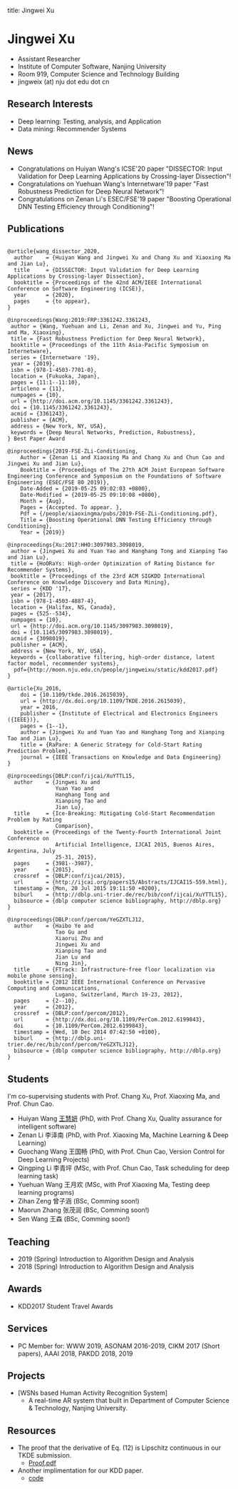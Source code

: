 title: Jingwei Xu 

# Jingwei Xu 

* Assistant Researcher
* Institute of Computer Software, Nanjing University
* Room 919, Computer Science and Technology Building
* jingweix (at) nju dot edu dot cn

## Research Interests

* Deep learning: Testing, analysis, and Application
* Data mining: Recommender Systems 

## News
* Congratulations on Huiyan Wang's ICSE'20 paper "DISSECTOR: Input Validation for Deep Learning Applications by Crossing-layer Dissection"!
* Congratulations on Yuehuan Wang's Internetware'19 paper "Fast Robustness Prediction for Deep Neural Network"!
* Congratulations on Zenan Li's ESEC/FSE'19 paper "Boosting Operational DNN Testing Efficiency through Conditioning"!


## Publications

~~~{.bibtexhtml hl_lines="Jingwei Xu"}

@article{wang_dissector_2020,
  author    = {Huiyan Wang and Jingwei Xu and Chang Xu and Xiaoxing Ma and Jian Lu},
  title     = {DISSECTOR: Input Validation for Deep Learning Applications by Crossing-layer Dissection},
  booktitle = {Proceedings of the 42nd ACM/IEEE International Conference on Software Engineering (ICSE)},
  year      = {2020},
  pages     = {to appear},
}

@inproceedings{Wang:2019:FRP:3361242.3361243,
 author = {Wang, Yuehuan and Li, Zenan and Xu, Jingwei and Yu, Ping and Ma, Xiaoxing},
 title = {Fast Robustness Prediction for Deep Neural Network},
 booktitle = {Proceedings of the 11th Asia-Pacific Symposium on Internetware},
 series = {Internetware '19},
 year = {2019},
 isbn = {978-1-4503-7701-0},
 location = {Fukuoka, Japan},
 pages = {11:1--11:10},
 articleno = {11},
 numpages = {10},
 url = {http://doi.acm.org/10.1145/3361242.3361243},
 doi = {10.1145/3361242.3361243},
 acmid = {3361243},
 publisher = {ACM},
 address = {New York, NY, USA},
 keywords = {Deep Neural Networks, Prediction, Robustness},
} Best Paper Award

@inproceedings{2019-FSE-ZLi-Conditioning,
	Author = {Zenan Li and Xiaoxing Ma and Chang Xu and Chun Cao and Jingwei Xu and Jian Lu},
	Booktitle = {Proceedings of The 27th ACM Joint European Software Engineering Conference and Symposium on the Foundations of Software Engineering (ESEC/FSE 80 2019)},
	Date-Added = {2019-05-25 09:02:03 +0800},
	Date-Modified = {2019-05-25 09:10:08 +0800},
	Month = {Aug},
	Pages = {Accepted. To appear. },
	Pdf = {/people/xiaoxingma/pubs/2019-FSE-ZLi-Conditioning.pdf},
	Title = {Boosting Operational DNN Testing Efficiency through Conditioning},
	Year = {2019}}

@inproceedings{Xu:2017:HHO:3097983.3098019,
 author = {Jingwei Xu and Yuan Yao and Hanghang Tong and Xianping Tao and Jian Lu},
 title = {HoORaYs: High-order Optimization of Rating Distance for Recommender Systems},
 booktitle = {Proceedings of the 23rd ACM SIGKDD International Conference on Knowledge Discovery and Data Mining},
 series = {KDD '17},
 year = {2017},
 isbn = {978-1-4503-4887-4},
 location = {Halifax, NS, Canada},
 pages = {525--534},
 numpages = {10},
 url = {http://doi.acm.org/10.1145/3097983.3098019},
 doi = {10.1145/3097983.3098019},
 acmid = {3098019},
 publisher = {ACM},
 address = {New York, NY, USA},
 keywords = {collaborative filtering, high-order distance, latent factor model, recommender systems},
  pdf={http://moon.nju.edu.cn/people/jingweixu/static/kdd2017.pdf}
} 

@article{Xu_2016,
    doi = {10.1109/tkde.2016.2615039},
    url = {http://dx.doi.org/10.1109/TKDE.2016.2615039},
    year = 2016,
    publisher = {Institute of Electrical and Electronics Engineers ({IEEE})},
    pages = {1--1},
    author = {Jingwei Xu and Yuan Yao and Hanghang Tong and Xianping Tao and Jian Lu},
    title = {RaPare: A Generic Strategy for Cold-Start Rating Prediction Problem},
    journal = {IEEE Transactions on Knowledge and Data Engineering}
}

@inproceedings{DBLP:conf/ijcai/XuYTTL15,
  author    = {Jingwei Xu and
               Yuan Yao and
               Hanghang Tong and
               Xianping Tao and
               Jian Lu},
  title     = {Ice-Breaking: Mitigating Cold-Start Recommendation Problem by Rating
               Comparison},
  booktitle = {Proceedings of the Twenty-Fourth International Joint Conference on
               Artificial Intelligence, IJCAI 2015, Buenos Aires, Argentina, July
               25-31, 2015},
  pages     = {3981--3987},
  year      = {2015},
  crossref  = {DBLP:conf/ijcai/2015},
  url       = {http://ijcai.org/papers15/Abstracts/IJCAI15-559.html},
  timestamp = {Mon, 20 Jul 2015 19:11:50 +0200},
  biburl    = {http://dblp.uni-trier.de/rec/bib/conf/ijcai/XuYTTL15},
  bibsource = {dblp computer science bibliography, http://dblp.org}
}

@inproceedings{DBLP:conf/percom/YeGZXTLJ12,
  author    = {Haibo Ye and
               Tao Gu and
               Xiaorui Zhu and
               Jingwei Xu and
               Xianping Tao and
               Jian Lu and
               Ning Jin},
  title     = {FTrack: Infrastructure-free floor localization via mobile phone sensing},
  booktitle = {2012 IEEE International Conference on Pervasive Computing and Communications,
               Lugano, Switzerland, March 19-23, 2012},
  pages     = {2--10},
  year      = {2012},
  crossref  = {DBLP:conf/percom/2012},
  url       = {http://dx.doi.org/10.1109/PerCom.2012.6199843},
  doi       = {10.1109/PerCom.2012.6199843},
  timestamp = {Wed, 10 Dec 2014 07:42:50 +0100},
  biburl    = {http://dblp.uni-trier.de/rec/bib/conf/percom/YeGZXTLJ12},
  bibsource = {dblp computer science bibliography, http://dblp.org}
}
~~~

## Students
I'm co-supervising students with Prof. Chang Xu, Prof. Xiaoxing Ma, and Prof. Chun Cao.

* Huiyan Wang [王慧妍](../huiyanwang/index) (PhD, with Prof. Chang Xu, Quality assurance for intelligent software)
* Zenan Li 李泽南 (PhD, with Prof. Xiaoxing Ma, Machine Learning & Deep Learning)
* Guochang Wang 王国畅 (PhD, with Prof. Chun Cao, Version Control for Deep Learning Projects)
* Qingping Li 李青坪 (MSc, with Prof. Chun Cao, Task scheduling for deep learning task)
* Yuehuan Wang 王月欢 (MSc, with Prof Xiaoxing Ma, Testing deep learning programs)
* Zihan Zeng 曾子涵 (BSc, Comming soon!)
* Maorun Zhang 张茂润  (BSc, Comming soon!)
* Sen Wang 王森 (BSc, Comming soon!)




## Teaching
* 2019 (Spring) Introduction to Algorithm Design and Analysis
* 2018 (Spring) Introduction to Algorithm Design and Analysis

## Awards
* KDD2017 Student Travel Awards

## Services
* PC Member for: WWW 2019, ASONAM 2016-2019, CIKM 2017 (Short papers), AAAI 2018, PAKDD 2018, 2019

## Projects

* [WSNs based Human Activity Recognition System]
    * A real-time AR system that built in Department of Computer Science & Technology, Nanjing University. 

## Resources

* The proof that the derivative of Eq. (12) is Lipschitz continuous in our TKDE submission.
    * [Proof.pdf](./static/proof.pdf)
* Another implimentation for our KDD paper.
    * [code](https://github.com/ParagonLight/hoorays)
